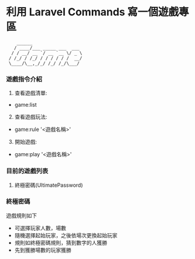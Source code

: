 # 利用 Laravel Commands 寫一個遊戲專區
```
    ______                   
   / ____/___ _____ ___  ___ 
  / / __/ __ `/ __ `__ \/ _ \
 / /_/ / /_/ / / / / / /  __/
 \____/\__,_/_/ /_/ /_/\___/ 
 ```
### 遊戲指令介紹
1. 查看遊戲清單:
- game:list
2. 查看遊戲玩法:
- game:rule '<遊戲名稱>'
3. 開始遊戲:
- game:play '<遊戲名稱>'

### 目前的遊戲列表

1. 終極密碼(UltimatePassword)

### 終極密碼
遊戲規則如下
- 可選擇玩家人數，場數
- 隨機選擇起始玩家，之後依場次更換起始玩家
- 規則如終極密碼規則，猜到數字的人獲勝
- 先到獲勝場數的玩家獲勝
